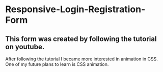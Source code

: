 # Responsive-Login-Registration-Form

## This form was created by following the tutorial on youtube. 
After following the tutorial I became more interested in animation in CSS.
One of my future plans to learn is CSS animation. 

